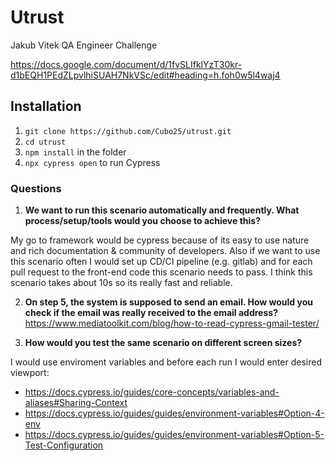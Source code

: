 # Utrust
Jakub Vitek QA Engineer Challenge

https://docs.google.com/document/d/1fvSLIfklYzT30kr-d1bEQH1PEdZLpvlhiSUAH7NkVSc/edit#heading=h.foh0w5l4waj4

## Installation
1. `git clone https://github.com/Cubo25/utrust.git`
2. `cd utrust` 
3. `npm install` in the folder
4. `npx cypress open` to run Cypress

### Questions
1. **We want to run this scenario automatically and frequently. What process/setup/tools would you choose to achieve this?**

My go to framework would be cypress because of its easy to use nature and rich documentation & community of developers. Also if we want to use this scenario often I would set up CD/CI pipeline (e.g. gitlab)
and for each pull request to the front-end code this scenario needs to pass. I think this scenario takes about 10s so its really fast and reliable.

2. **On step 5, the system is supposed to send an email. How would you check if the email was really received to the email address?**
https://www.mediatoolkit.com/blog/how-to-read-cypress-gmail-tester/

3. **How would you test the same scenario on different screen sizes?**

I would use enviroment variables and before each run I would enter desired viewport:
- https://docs.cypress.io/guides/core-concepts/variables-and-aliases#Sharing-Context
- https://docs.cypress.io/guides/guides/environment-variables#Option-4-env
- https://docs.cypress.io/guides/guides/environment-variables#Option-5-Test-Configuration
